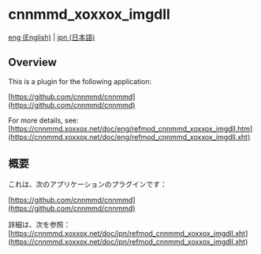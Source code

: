 # cnnmmd_xoxxox_imgdll

[eng (English)](#Overview) | [jpn (日本語)](#概要)

## Overview

This is a plugin for the following application:

[https://github.com/cnnmmd/cnnmmd](https://github.com/cnnmmd/cnnmmd)

For more details, see:  
[https://cnnmmd.xoxxox.net/doc/eng/refmod_cnnmmd_xoxxox_imgdll.htm](https://cnnmmd.xoxxox.net/doc/eng/refmod_cnnmmd_xoxxox_imgdll.xht)

## 概要

これは、次のアプリケーションのプラグインです：

[https://github.com/cnnmmd/cnnmmd](https://github.com/cnnmmd/cnnmmd)

詳細は、次を参照：[https://cnnmmd.xoxxox.net/doc/jpn/refmod_cnnmmd_xoxxox_imgdll.xht](https://cnnmmd.xoxxox.net/doc/jpn/refmod_cnnmmd_xoxxox_imgdll.xht)